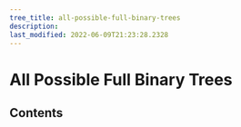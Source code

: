 ```yaml
---
tree_title: all-possible-full-binary-trees
description: 
last_modified: 2022-06-09T21:23:28.2328
---
```


# All Possible Full Binary Trees

## Contents
